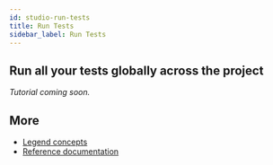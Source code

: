 ```yaml
---
id: studio-run-tests
title: Run Tests
sidebar_label: Run Tests
---
```


## Run all your tests globally across the project

_Tutorial coming soon._

## More
- [Legend concepts](../concepts/legend-concepts)
- [Reference documentation](../reference/legend-language)
